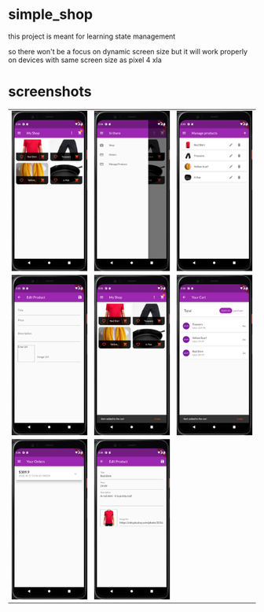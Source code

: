 # simple_shop

this project is meant for learning state management

so there won't be a focus on dynamic screen size 
but it will work properly on devices with same screen size as pixel 4 xla


# screenshots
<table>
 <tr>
  <td><img src="https://github.com/Mohammadhsmhs/simple_shop/blob/master/screenshots/1.png" width="300" /></td>
  <td><img src="https://github.com/Mohammadhsmhs/simple_shop/blob/master/screenshots/2.png" width="300" /></td>
  <td><img src="https://github.com/Mohammadhsmhs/simple_shop/blob/master/screenshots/3.png" width="300" /></td>
 </tr>
 <tr>
  <td><img src="https://github.com/Mohammadhsmhs/simple_shop/blob/master/screenshots/4.png" width="300" /></td>
  <td><img src="https://github.com/Mohammadhsmhs/simple_shop/blob/master/screenshots/5.png" width="300" /></td>
  <td><img src="https://github.com/Mohammadhsmhs/simple_shop/blob/master/screenshots/6.png" width="300" /></td>
 </tr>
 <tr>
  <td><img src="https://github.com/Mohammadhsmhs/simple_shop/blob/master/screenshots/7.png" width="300" /></td>
  <td><img src="https://github.com/Mohammadhsmhs/simple_shop/blob/master/screenshots/8.png" width="300" /></td>
  </tr>
</table>



